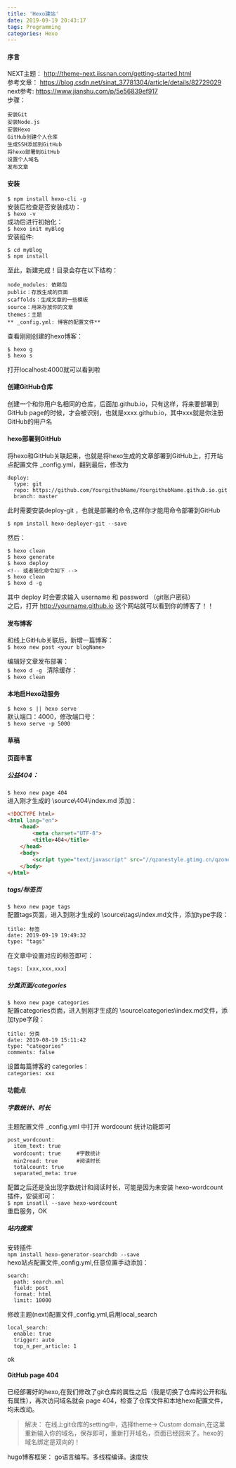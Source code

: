 ```yaml
---
title: 'Hexo建站'
date: 2019-09-19 20:43:17
tags: Programming
categories: Hexo
---
```

#### 序言
NEXT主题： <http://theme-next.iissnan.com/getting-started.html>  
参考文章： <https://blog.csdn.net/sinat_37781304/article/details/82729029>    
next参考: <https://www.jianshu.com/p/5e56839ef917>  
步骤：  
```
安装Git
安装Node.js
安装Hexo
GitHub创建个人仓库
生成SSH添加到GitHub
将hexo部署到GitHub
设置个人域名
发布文章
```

#### 安装
`$ npm install hexo-cli -g`   
安装后检查是否安装成功：   
`$ hexo -v`  
成功后进行初始化：   
`$ hexo init myBlog`  
安装组件:  
```
$ cd myBlog
$ npm install
```  
至此，新建完成！目录会存在以下结构：  
```
node_modules: 依赖包
public：存放生成的页面
scaffolds：生成文章的一些模板
source：用来存放你的文章
themes：主题
** _config.yml: 博客的配置文件**
```
查看刚刚创建的hexo博客：
```
$ hexo g
$ hexo s
```
打开localhost:4000就可以看到啦

#### 创建GitHub仓库

创建一个和你用户名相同的仓库，后面加.github.io，只有这样，将来要部署到GitHub page的时候，才会被识别，也就是xxxx.github.io，其中xxx就是你注册GitHub的用户名


#### hexo部署到GitHub
将hexo和GitHub关联起来，也就是将hexo生成的文章部署到GitHub上，打开站点配置文件 _config.yml，翻到最后，修改为
```
deploy:
  type: git
  repo: https://github.com/YourgithubName/YourgithubName.github.io.git
  branch: master
```
此时需要安装deploy-git ，也就是部署的命令,这样你才能用命令部署到GitHub  
```
$ npm install hexo-deployer-git --save
```
然后：  
```
$ hexo clean
$ hexo generate
$ hexo deploy
<!-- 或者简化命令如下 -->
$ hexo clean
$ hexo d -g
```
其中 deploy 时会要求输入 username 和 password （git账户密码）  
之后，打开 http://yourname.github.io 这个网站就可以看到你的博客了！！

#### 发布博客

和线上GitHub关联后，新增一篇博客：  
`$ hexo new post <your blogName>`  
  
编辑好文章发布部署：  
`$ hexo d -g `
清除缓存：  
`$ hexo clean`
#### 本地启Hexo动服务
`$ hexo s || hexo serve`  
默认端口：4000，修改端口号：  
`$ hexo serve -p 5000`

#### 草稿

#### 页面丰富

##### 公益404：
`$ hexo new page 404`  
进入刚才生成的 \source\404\index.md 添加：  
```html
<!DOCTYPE html>
<html lang="en">
	<head>
		<meta charset="UTF-8">
		<title>404</title>
	</head>
	<body>
		<script type="text/javascript" src="//qzonestyle.gtimg.cn/qzone/hybrid/app/404/search_children.js" charset="utf-8"></script>
	</body>
</html>
```

##### tags/标签页  
`$ hexo new page tags`  
配置tags页面，进入到刚才生成的 \source\tags\index.md文件，添加type字段：  
```
title: 标签
date: 2019-09-19 19:49:32
type: "tags"
```
在文章中设置对应的标签即可：  
```
tags: [xxx,xxx,xxx]
```

##### 分类页面/categories 
`$ hexo new page categories`  
配置categories页面，进入到刚才生成的 \source\categories\index.md文件，添加type字段：  
```
title: 分类
date: 2019-08-19 15:11:42
type: "categories"
comments: false
```
设置每篇博客的 categories：  
`categories: xxx`

#### 功能点
##### 字数统计、时长
主题配置文件 _config.yml 中打开 wordcount 统计功能即可  
```
post_wordcount:
  item_text: true
  wordcount: true     #字数统计
  min2read: true      #阅读时长
  totalcount: true
  separated_meta: true
```
配置之后还是没出现字数统计和阅读时长，可能是因为未安装 hexo-wordcount 插件，安装即可：  
`$ npm insatll --save hexo-wordcount`  
重启服务，OK

##### 站内搜索
安转插件  
`npm install hexo-generator-searchdb --save`  
hexo站点配置文件_config.yml,任意位置手动添加：  
```
search:
  path: search.xml
  field: post
  format: html
  limit: 10000
```
修改主题(next)配置文件_config.yml,启用local_search  
```
local_search:
  enable: true
  trigger: auto
  top_n_per_article: 1
```
ok 


#### GitHub page 404  

已经部署好的hexo,在我们修改了git仓库的属性之后（我是切换了仓库的公开和私有属性），再次访问域名就会 page 404，检查了仓库文件和本地hexo配置文件，均未改动。  

> 解决： 在线上git仓库的setting中，选择theme-> Custom domain,在这里重新输入你的域名，保存即可，重新打开域名，页面已经回来了。hexo的域名绑定是双向的！  



hugo博客框架： go语言编写。多线程编译。速度快